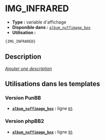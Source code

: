 # IMG_INFRARED
* __Type :__ variable d'affichage
* __Disponible dans :__ [`album_nuffimage_box`](../tpl/var/album_nuffimage_box.md)
* __Utilisation :__

```html
{IMG_INFRARED}
```

## Description
[*Ajouter une description*](https://fa-tvars.appspot.com/var/IMG_INFRARED)

## Utilisations dans les templates

### Version PunBB
* __[`album_nuffimage_box`](../tpl/var/album_nuffimage_box.md#readme) :__ ligne [`65`](../tpl/src/punbb/album_nuffimage_box.tpl#L65)

### Version phpBB2
* __[`album_nuffimage_box`](../tpl/var/album_nuffimage_box.md#readme) :__ ligne [`95`](../tpl/src/subsilver/album_nuffimage_box.tpl#L95)